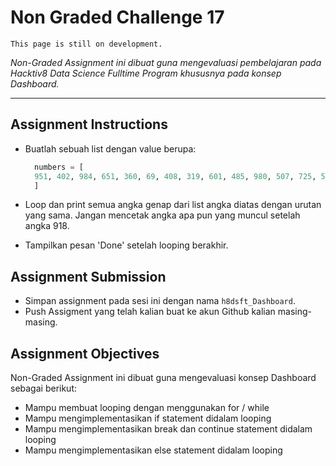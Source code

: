 # Non Graded Challenge 17

```{attention}
This page is still on development.
```

_Non-Graded Assignment ini dibuat guna mengevaluasi pembelajaran pada Hacktiv8 Data Science Fulltime Program khususnya pada konsep Dashboard._

---

## Assignment Instructions

- Buatlah sebuah list dengan value berupa:

  ```py
    numbers = [
    951, 402, 984, 651, 360, 69, 408, 319, 601, 485, 980, 507, 725, 547, 544, 615, 83, 165, 141, 501, 263, 617, 865, 575, 219, 390, 984, 592, 236, 105, 942, 941, 386, 462, 47, 418, 907, 344, 236, 375, 823, 566, 597, 978, 328, 615, 953, 345, 399, 162, 758, 219, 918, 237, 412, 566, 826, 248, 866, 950, 626, 949
    ]
  ```

- Loop dan print semua angka genap dari list angka diatas dengan urutan yang sama. Jangan mencetak angka apa pun yang muncul setelah angka 918.
- Tampilkan pesan 'Done' setelah looping berakhir.

## Assignment Submission

- Simpan assignment pada sesi ini dengan nama `h8dsft_Dashboard`.
- Push Assigment yang telah kalian buat ke akun Github kalian masing-masing.

## Assignment Objectives

Non-Graded Assignment ini dibuat guna mengevaluasi konsep Dashboard sebagai berikut:

- Mampu membuat looping dengan menggunakan for / while
- Mampu mengimplementasikan if statement didalam looping
- Mampu mengimplementasikan break dan continue statement didalam looping
- Mampu mengimplementasikan else statement didalam looping
